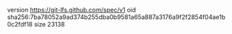 version https://git-lfs.github.com/spec/v1
oid sha256:7ba78052a9ad374b255dba0b9581a65a887a3176a9f2f2854f04ae1b0c2fdf18
size 23138
